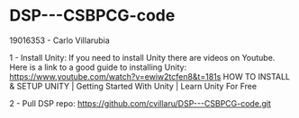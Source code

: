 # DSP---CSBPCG-code
19016353 - Carlo Villarubia

1 - Install Unity:
    If you need to install Unity there are videos on Youtube. Here is a link to a good guide to installing Unity:
    https://www.youtube.com/watch?v=ewiw2tcfen8&t=181s
    HOW TO INSTALL & SETUP UNITY | Getting Started With Unity | Learn Unity For Free
    
2 - Pull DSP repo:
    https://github.com/cvillaru/DSP---CSBPCG-code.git
    
    
